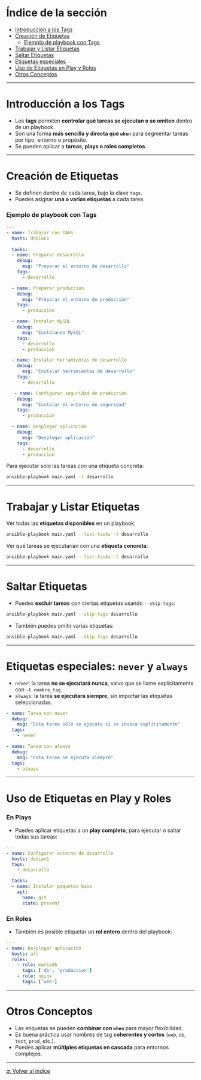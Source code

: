 # Índice de la sección
- [Introducción a los Tags](#introducci%C3%B3n-a-los-tags)
- [Creación de Etiquetas](#creaci%C3%B3n-de-etiquetas)
	- [Ejemplo de playbook con Tags](#ejemplo-de-tags)
- [Trabajar y Listar Etiquetas](#trabajar-y-listar-etiquetas)
- [Saltar Etiquetas](#saltar-etiquetas)
- [Etiquetas especiales](#etiquetas-especiales:-never-y-always)
- [Uso de Etiquetas en Play y Roles](#uso-de-etiquetas-en-play-y-roles)
- [Otros Conceptos](#otros-conceptos)

---
# Introducción a los Tags
- Los **tags** permiten **controlar qué tareas se ejecutan o se omiten** dentro de un playbook.    
- Son una forma **más sencilla y directa que `when`** para segmentar tareas por tipo, entorno o propósito.
- Se pueden aplicar a **tareas, plays o roles completos**.
---
# Creación de Etiquetas
- Se definen dentro de cada tarea, bajo la clave `tags`.
- Puedes asignar **una o varias etiquetas** a cada tarea.
### Ejemplo de playbook con Tags
```YAML
--- 
- name: Trabajar con TAGS   
  hosts: debian1    
  
  tasks:   
  - name: Preparar desarrollo     
    debug:       
      msg: "Preparar el entorno de desarrollo"     
    tags:       
      - desarrollo    

  - name: Preparar producción     
	debug:       
	  msg: "Preparar el entorno de producción"     
	tags:       
	  - produccion    

  - name: Instalar MySQL     
	debug:       
	  msg: "Instalando MySQL"     
	tags:       
      - desarrollo       
	  - produccion    

  - name: Instalar herramientas de desarrollo     
	debug:       
	  msg: "Instalar herramientas de desarrollo"     
	tags:       
	  - desarrollo    

   - name: Configurar seguridad de producción     
    debug:       
      msg: "Instalar el entorno de seguridad"     
    tags:       
      - produccion    

  - name: Desplegar aplicación     
	debug:       
	  msg: "Desplegar aplicación"     
	tags:       
	  - desarrollo       
	  - produccion
```
Para ejecutar solo las tareas con una etiqueta concreta:
```BASH
ansible-playbook main.yaml -t desarrollo
```

---
# Trabajar y Listar Etiquetas
Ver todas las **etiquetas disponibles** en un playbook:
```BASH
ansible-playbook main.yaml --list-tasks -t desarrollo
```
Ver qué tareas se ejecutarían con una **etiqueta concreta**:
```BASH
ansible-playbook main.yaml --list-tasks -t desarrollo
```

---
# Saltar Etiquetas
- Puedes **excluir tareas** con ciertas etiquetas usando `--skip-tags`:    
```BASH
ansible-playbook main.yaml --skip-tags desarrollo
```

- También puedes omitir varias etiquetas:
```BASH
ansible-playbook main.yaml --skip-tags desarrollo
```

---
# Etiquetas especiales: `never` y `always`
- `never`: la tarea **no se ejecutará nunca**, salvo que se llame explícitamente con `-t nombre_tag`.
- `always`: la tarea **se ejecutará siempre**, sin importar las etiquetas seleccionadas.
```YAML
- name: Tarea con never
  debug:
    msg: "Esta tarea solo se ejecuta si se invoca explícitamente"
  tags:
    - never

- name: Tarea con always
  debug:
    msg: "Esta tarea se ejecuta siempre"
  tags:
    - always
```

---
# Uso de Etiquetas en Play y Roles
### En Plays
- Puedes aplicar etiquetas a un **play completo**, para ejecutar o saltar todas sus tareas:
```YAML
---
- name: Configurar entorno de desarrollo
  hosts: debian1
  tags:
    - desarrollo

  tasks:
  - name: Instalar paquetes base
    apt:
      name: git
      state: present
```
### En Roles
- También es posible etiquetar un **rol entero** dentro del playbook:
```YAML
---
- name: Desplegar aplicación
  hosts: all
  roles:
    - role: mariadb
      tags: ['db', 'produccion']
    - role: nginx
      tags: ['web']
```

---
# Otros Conceptos
- Las etiquetas se pueden **combinar con `when`** para mayor flexibilidad.
- Es buena práctica usar nombres de tag **coherentes y cortos** (`web`, `db`, `test`, `prod`, etc.).
- Puedes aplicar **múltiples etiquetas en cascada** para entornos complejos.

---

[🔙 Volver al índice](00%20Índice.md)